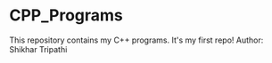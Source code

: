 # CPP_Programs
This repository contains my C++ programs. It's my first repo!
Author: Shikhar Tripathi
